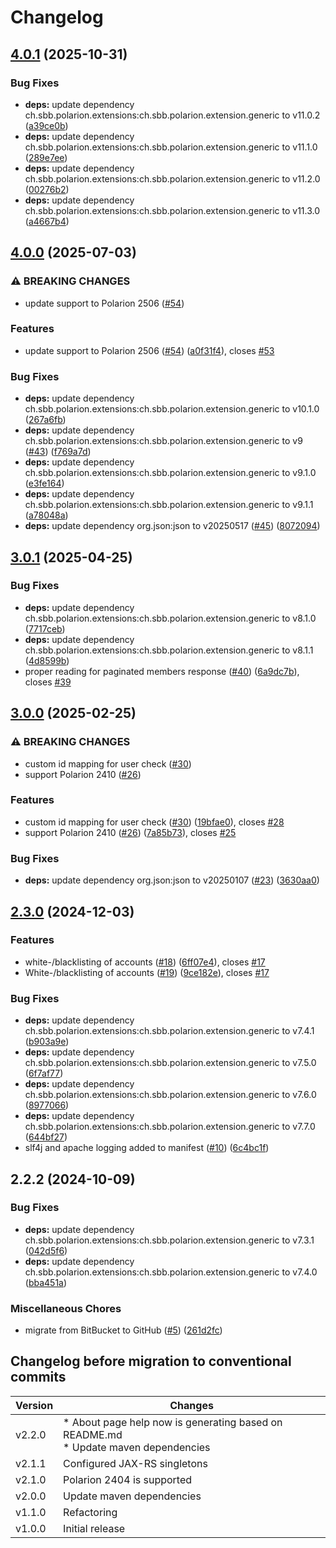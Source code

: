 # Changelog

## [4.0.1](https://github.com/SchweizerischeBundesbahnen/ch.sbb.polarion.extension.aad-synchronizer/compare/v4.0.0...v4.0.1) (2025-10-31)


### Bug Fixes

* **deps:** update dependency ch.sbb.polarion.extensions:ch.sbb.polarion.extension.generic to v11.0.2 ([a39ce0b](https://github.com/SchweizerischeBundesbahnen/ch.sbb.polarion.extension.aad-synchronizer/commit/a39ce0b843159a317f9eb4be14924e2011619b13))
* **deps:** update dependency ch.sbb.polarion.extensions:ch.sbb.polarion.extension.generic to v11.1.0 ([289e7ee](https://github.com/SchweizerischeBundesbahnen/ch.sbb.polarion.extension.aad-synchronizer/commit/289e7eeac8b559a3d21795aa15d1379744806c8f))
* **deps:** update dependency ch.sbb.polarion.extensions:ch.sbb.polarion.extension.generic to v11.2.0 ([00276b2](https://github.com/SchweizerischeBundesbahnen/ch.sbb.polarion.extension.aad-synchronizer/commit/00276b2fab55c601e5b44a5d1a83d8b42d7d54c9))
* **deps:** update dependency ch.sbb.polarion.extensions:ch.sbb.polarion.extension.generic to v11.3.0 ([a4667b4](https://github.com/SchweizerischeBundesbahnen/ch.sbb.polarion.extension.aad-synchronizer/commit/a4667b417e223b85a493801ddced5c1062e20ffc))

## [4.0.0](https://github.com/SchweizerischeBundesbahnen/ch.sbb.polarion.extension.aad-synchronizer/compare/v3.0.1...v4.0.0) (2025-07-03)


### ⚠ BREAKING CHANGES

* update support to Polarion 2506 ([#54](https://github.com/SchweizerischeBundesbahnen/ch.sbb.polarion.extension.aad-synchronizer/issues/54))

### Features

* update support to Polarion 2506 ([#54](https://github.com/SchweizerischeBundesbahnen/ch.sbb.polarion.extension.aad-synchronizer/issues/54)) ([a0f31f4](https://github.com/SchweizerischeBundesbahnen/ch.sbb.polarion.extension.aad-synchronizer/commit/a0f31f4d88bcb15abd40269eafd99bf09386ad51)), closes [#53](https://github.com/SchweizerischeBundesbahnen/ch.sbb.polarion.extension.aad-synchronizer/issues/53)


### Bug Fixes

* **deps:** update dependency ch.sbb.polarion.extensions:ch.sbb.polarion.extension.generic to v10.1.0 ([267a6fb](https://github.com/SchweizerischeBundesbahnen/ch.sbb.polarion.extension.aad-synchronizer/commit/267a6fbaa8fe91abae33ace8c4e07095c14d5753))
* **deps:** update dependency ch.sbb.polarion.extensions:ch.sbb.polarion.extension.generic to v9 ([#43](https://github.com/SchweizerischeBundesbahnen/ch.sbb.polarion.extension.aad-synchronizer/issues/43)) ([f769a7d](https://github.com/SchweizerischeBundesbahnen/ch.sbb.polarion.extension.aad-synchronizer/commit/f769a7d0d5d4e3acc72a2276a73dae9e7ccb42a2))
* **deps:** update dependency ch.sbb.polarion.extensions:ch.sbb.polarion.extension.generic to v9.1.0 ([e3fe164](https://github.com/SchweizerischeBundesbahnen/ch.sbb.polarion.extension.aad-synchronizer/commit/e3fe164aedf4d3fef94d2d5574c94678869a75d9))
* **deps:** update dependency ch.sbb.polarion.extensions:ch.sbb.polarion.extension.generic to v9.1.1 ([a78048a](https://github.com/SchweizerischeBundesbahnen/ch.sbb.polarion.extension.aad-synchronizer/commit/a78048adea759a38babb5ac9790d33d48a321226))
* **deps:** update dependency org.json:json to v20250517 ([#45](https://github.com/SchweizerischeBundesbahnen/ch.sbb.polarion.extension.aad-synchronizer/issues/45)) ([8072094](https://github.com/SchweizerischeBundesbahnen/ch.sbb.polarion.extension.aad-synchronizer/commit/8072094f2384f8b4e32a453f24a73d5baf9463f5))

## [3.0.1](https://github.com/SchweizerischeBundesbahnen/ch.sbb.polarion.extension.aad-synchronizer/compare/v3.0.0...v3.0.1) (2025-04-25)


### Bug Fixes

* **deps:** update dependency ch.sbb.polarion.extensions:ch.sbb.polarion.extension.generic to v8.1.0 ([7717ceb](https://github.com/SchweizerischeBundesbahnen/ch.sbb.polarion.extension.aad-synchronizer/commit/7717ceb480c83439be355713a42f02c660113b0d))
* **deps:** update dependency ch.sbb.polarion.extensions:ch.sbb.polarion.extension.generic to v8.1.1 ([4d8599b](https://github.com/SchweizerischeBundesbahnen/ch.sbb.polarion.extension.aad-synchronizer/commit/4d8599b5d3096287824eb8d232cf75d99a8c1c09))
* proper reading for paginated members response ([#40](https://github.com/SchweizerischeBundesbahnen/ch.sbb.polarion.extension.aad-synchronizer/issues/40)) ([6a9dc7b](https://github.com/SchweizerischeBundesbahnen/ch.sbb.polarion.extension.aad-synchronizer/commit/6a9dc7bf35b763d4afa81e3f19eaf8e916dfa7b4)), closes [#39](https://github.com/SchweizerischeBundesbahnen/ch.sbb.polarion.extension.aad-synchronizer/issues/39)

## [3.0.0](https://github.com/SchweizerischeBundesbahnen/ch.sbb.polarion.extension.aad-synchronizer/compare/v2.3.0...v3.0.0) (2025-02-25)


### ⚠ BREAKING CHANGES

* custom id mapping for user check ([#30](https://github.com/SchweizerischeBundesbahnen/ch.sbb.polarion.extension.aad-synchronizer/issues/30))
* support Polarion 2410 ([#26](https://github.com/SchweizerischeBundesbahnen/ch.sbb.polarion.extension.aad-synchronizer/issues/26))

### Features

* custom id mapping for user check ([#30](https://github.com/SchweizerischeBundesbahnen/ch.sbb.polarion.extension.aad-synchronizer/issues/30)) ([19bfae0](https://github.com/SchweizerischeBundesbahnen/ch.sbb.polarion.extension.aad-synchronizer/commit/19bfae098dd5e8f3a8f5ebd612529ec0e2a33234)), closes [#28](https://github.com/SchweizerischeBundesbahnen/ch.sbb.polarion.extension.aad-synchronizer/issues/28)
* support Polarion 2410 ([#26](https://github.com/SchweizerischeBundesbahnen/ch.sbb.polarion.extension.aad-synchronizer/issues/26)) ([7a85b73](https://github.com/SchweizerischeBundesbahnen/ch.sbb.polarion.extension.aad-synchronizer/commit/7a85b737ed73a79416fa6ae882e45cb6566c9851)), closes [#25](https://github.com/SchweizerischeBundesbahnen/ch.sbb.polarion.extension.aad-synchronizer/issues/25)


### Bug Fixes

* **deps:** update dependency org.json:json to v20250107 ([#23](https://github.com/SchweizerischeBundesbahnen/ch.sbb.polarion.extension.aad-synchronizer/issues/23)) ([3630aa0](https://github.com/SchweizerischeBundesbahnen/ch.sbb.polarion.extension.aad-synchronizer/commit/3630aa0ad67362197ff4944770e279818fda1716))

## [2.3.0](https://github.com/SchweizerischeBundesbahnen/ch.sbb.polarion.extension.aad-synchronizer/compare/v2.2.2...v2.3.0) (2024-12-03)


### Features

* white-/blacklisting of accounts ([#18](https://github.com/SchweizerischeBundesbahnen/ch.sbb.polarion.extension.aad-synchronizer/issues/18)) ([6ff07e4](https://github.com/SchweizerischeBundesbahnen/ch.sbb.polarion.extension.aad-synchronizer/commit/6ff07e46c9ac7e69f993cc896f50d109aec17209)), closes [#17](https://github.com/SchweizerischeBundesbahnen/ch.sbb.polarion.extension.aad-synchronizer/issues/17)
* White-/blacklisting of accounts ([#19](https://github.com/SchweizerischeBundesbahnen/ch.sbb.polarion.extension.aad-synchronizer/issues/19)) ([9ce182e](https://github.com/SchweizerischeBundesbahnen/ch.sbb.polarion.extension.aad-synchronizer/commit/9ce182e5f37a140336f1055c484269ce9c20de68)), closes [#17](https://github.com/SchweizerischeBundesbahnen/ch.sbb.polarion.extension.aad-synchronizer/issues/17)


### Bug Fixes

* **deps:** update dependency ch.sbb.polarion.extensions:ch.sbb.polarion.extension.generic to v7.4.1 ([b903a9e](https://github.com/SchweizerischeBundesbahnen/ch.sbb.polarion.extension.aad-synchronizer/commit/b903a9e69d8eb62af40bd85b854952205bef8f00))
* **deps:** update dependency ch.sbb.polarion.extensions:ch.sbb.polarion.extension.generic to v7.5.0 ([6f7af77](https://github.com/SchweizerischeBundesbahnen/ch.sbb.polarion.extension.aad-synchronizer/commit/6f7af77c832ab425a2e92454d9e5b8ee38ec5bef))
* **deps:** update dependency ch.sbb.polarion.extensions:ch.sbb.polarion.extension.generic to v7.6.0 ([8977066](https://github.com/SchweizerischeBundesbahnen/ch.sbb.polarion.extension.aad-synchronizer/commit/897706699f9090060155a4351c87b8df68713315))
* **deps:** update dependency ch.sbb.polarion.extensions:ch.sbb.polarion.extension.generic to v7.7.0 ([644bf27](https://github.com/SchweizerischeBundesbahnen/ch.sbb.polarion.extension.aad-synchronizer/commit/644bf27f2dd045c44c894a9fd7f3ad743bc90f33))
* slf4j and apache logging added to manifest ([#10](https://github.com/SchweizerischeBundesbahnen/ch.sbb.polarion.extension.aad-synchronizer/issues/10)) ([6c4bc1f](https://github.com/SchweizerischeBundesbahnen/ch.sbb.polarion.extension.aad-synchronizer/commit/6c4bc1f16d34c9fda6e17534b8d5449f0415556d))

## 2.2.2 (2024-10-09)


### Bug Fixes

* **deps:** update dependency ch.sbb.polarion.extensions:ch.sbb.polarion.extension.generic to v7.3.1 ([042d5f6](https://github.com/SchweizerischeBundesbahnen/ch.sbb.polarion.extension.aad-synchronizer/commit/042d5f6717142b9040e5c1968103334bb837f685))
* **deps:** update dependency ch.sbb.polarion.extensions:ch.sbb.polarion.extension.generic to v7.4.0 ([bba451a](https://github.com/SchweizerischeBundesbahnen/ch.sbb.polarion.extension.aad-synchronizer/commit/bba451ae289d543b8563548d09221452023798bd))


### Miscellaneous Chores

* migrate from BitBucket to GitHub ([#5](https://github.com/SchweizerischeBundesbahnen/ch.sbb.polarion.extension.aad-synchronizer/issues/5)) ([261d2fc](https://github.com/SchweizerischeBundesbahnen/ch.sbb.polarion.extension.aad-synchronizer/commit/261d2fc876cd25850a796b9628c2584fff384dda))

## Changelog before migration to conventional commits

| Version | Changes                                                                               |
|---------|---------------------------------------------------------------------------------------|
| v2.2.0  | * About page help now is generating based on README.md<br>* Update maven dependencies |
| v2.1.1  | Configured JAX-RS singletons                                                          |
| v2.1.0  | Polarion 2404 is supported                                                            |
| v2.0.0  | Update maven dependencies                                                             |
| v1.1.0  | Refactoring                                                                           |
| v1.0.0  | Initial release                                                                       |
